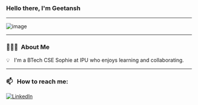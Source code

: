 ### Hello there, I'm Geetansh 

-----

<p align="center">
 
![image](https://user-images.githubusercontent.com/61057666/169029838-74df663d-2e62-4d77-bdff-b43f7d63f00f.png)

</p>

-----

### 👨🏻‍💻 &nbsp;About Me

💡 &nbsp; I'm a BTech CSE Sophie at IPU who enjoys learning and collaborating. 

-----
### 📫 &nbsp; How to reach me:



<a href="www.linkedin.com/in/geetansh-bhardwaj-581712287/"><img alt="LinkedIn" src="https://img.shields.io/badge/linkedin%20-%230077B5.svg?&style=flat&logo=linkedin&logoColor=white"/></a> &nbsp;







